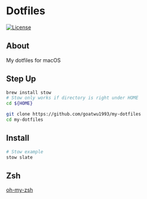 # Dotfiles

[![License](https://img.shields.io/badge/License-Apache%202.0-blue.svg)](https://opensource.org/licenses/Apache-2.0)

## About

My dotfiles for macOS

## Step Up

```bash
brew install stow
# Stow only works if directory is right under HOME
cd ${HOME}

git clone https://github.com/goatwu1993/my-dotfiles
cd my-dotfiles
```

## Install

```bash
# Stow example
stow slate
```

## Zsh

[oh-my-zsh](https://ohmyz.sh/#install)
